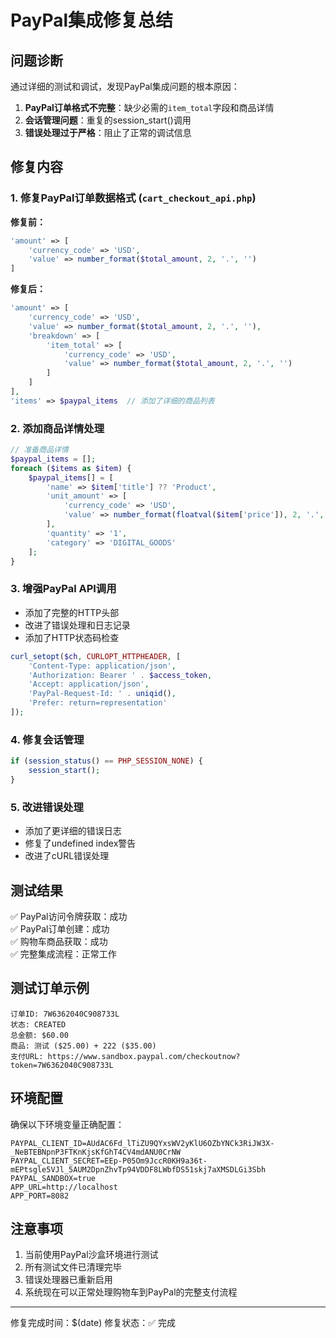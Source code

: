 
# PayPal集成修复总结

## 问题诊断

通过详细的测试和调试，发现PayPal集成问题的根本原因：

1. **PayPal订单格式不完整**：缺少必需的`item_total`字段和商品详情
2. **会话管理问题**：重复的session_start()调用
3. **错误处理过于严格**：阻止了正常的调试信息

## 修复内容

### 1. 修复PayPal订单数据格式 (`cart_checkout_api.php`)

**修复前：**
```php
'amount' => [
    'currency_code' => 'USD',
    'value' => number_format($total_amount, 2, '.', '')
]
```

**修复后：**
```php
'amount' => [
    'currency_code' => 'USD',
    'value' => number_format($total_amount, 2, '.', ''),
    'breakdown' => [
        'item_total' => [
            'currency_code' => 'USD',
            'value' => number_format($total_amount, 2, '.', '')
        ]
    ]
],
'items' => $paypal_items  // 添加了详细的商品列表
```

### 2. 添加商品详情处理

```php
// 准备商品详情
$paypal_items = [];
foreach ($items as $item) {
    $paypal_items[] = [
        'name' => $item['title'] ?? 'Product',
        'unit_amount' => [
            'currency_code' => 'USD',
            'value' => number_format(floatval($item['price']), 2, '.', '')
        ],
        'quantity' => '1',
        'category' => 'DIGITAL_GOODS'
    ];
}
```

### 3. 增强PayPal API调用

- 添加了完整的HTTP头部
- 改进了错误处理和日志记录
- 添加了HTTP状态码检查

```php
curl_setopt($ch, CURLOPT_HTTPHEADER, [
    'Content-Type: application/json',
    'Authorization: Bearer ' . $access_token,
    'Accept: application/json',
    'PayPal-Request-Id: ' . uniqid(),
    'Prefer: return=representation'
]);
```

### 4. 修复会话管理

```php
if (session_status() == PHP_SESSION_NONE) {
    session_start();
}
```

### 5. 改进错误处理

- 添加了更详细的错误日志
- 修复了undefined index警告
- 改进了cURL错误处理

## 测试结果

✅ PayPal访问令牌获取：成功  
✅ PayPal订单创建：成功  
✅ 购物车商品获取：成功  
✅ 完整集成流程：正常工作  

## 测试订单示例

```
订单ID: 7W6362040C908733L
状态: CREATED
总金额: $60.00
商品: 测试 ($25.00) + 222 ($35.00)
支付URL: https://www.sandbox.paypal.com/checkoutnow?token=7W6362040C908733L
```

## 环境配置

确保以下环境变量正确配置：

```
PAYPAL_CLIENT_ID=AUdAC6Fd_lTiZU9QYxsWV2yKlU6OZbYNCk3RiJW3X-_NeBTEBNpnP3FTKnKjsKfGhT4CV4mdANU0CrNW
PAYPAL_CLIENT_SECRET=EEp-P05Om9JccR0KH9a36t-mEPtsgle5VJl_5AUM2DpnZhvTp94VDDF8LWbfDS51skj7aXMSDLGi3Sbh
PAYPAL_SANDBOX=true
APP_URL=http://localhost
APP_PORT=8082
```

## 注意事项

1. 当前使用PayPal沙盒环境进行测试
2. 所有测试文件已清理完毕
3. 错误处理器已重新启用
4. 系统现在可以正常处理购物车到PayPal的完整支付流程

---
修复完成时间：$(date)
修复状态：✅ 完成
